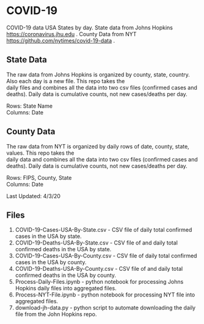 # COVID-19

COVID-19 data USA States by day. State data from Johns Hopkins https://coronavirus.jhu.edu . County Data from NYT https://github.com/nytimes/covid-19-data .

## State Data
The raw data from Johns Hopkins is organized by county, state, country. Also each day is a new file. This repo takes the  
daily files and combines all the data into two csv files (confirmed cases and deaths). Daily data is cumulative counts, not new cases/deaths per day.  

Rows: State Name  
Columns: Date  

## County Data
The raw data from NYT is organized by daily rows of date, county, state, values. This repo takes the  
daily data and combines all the data into two csv files (confirmed cases and deaths). Daily data is cumulative counts, not new cases/deaths per day.  

Rows: FIPS, County, State  
Columns: Date  

Last Updated: 4/3/20

## Files

1. COVID-19-Cases-USA-By-State.csv - CSV file of daily total confirmed cases in the USA by state.
2. COVID-19-Deaths-USA-By-State.csv - CSV file of and daily total confirmed deaths in the USA by state.
3. COVID-19-Cases-USA-By-County.csv - CSV file of daily total confirmed cases in the USA by county.
4. COVID-19-Deaths-USA-By-County.csv - CSV file of and daily total confirmed deaths in the USA by county.
5. Process-Daily-Files.ipynb - python notebook for processing Johns Hopkins daily files into aggregated files.
6. Process-NYT-File.ipynb - python notebook for processing NYT file into aggregated files.
7. download-jh-data.py - python script to automate downloading the daily file from the John Hopkins repo.  
